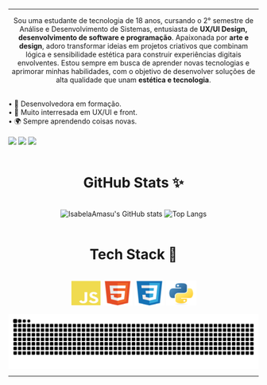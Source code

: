 
---
<p align="center">Sou uma estudante de tecnologia de 18 anos, cursando o 2° semestre de Análise e Desenvolvimento de Sistemas, entusiasta de <strong>UX/UI Design, desenvolvimento de software e programação</strong>.
Apaixonada por <strong>arte e design</strong>, adoro transformar ideias em projetos criativos que combinam lógica e sensibilidade estética para construir experiências digitais envolventes.
Estou sempre em busca de aprender novas tecnologias e aprimorar minhas habilidades, com o objetivo de desenvolver soluções de alta qualidade que unam <strong>estética e tecnologia</strong>.
</p><br>

<div>
   • 🧠 Desenvolvedora em formação. <br>
   • 💭 Muito interresada em UX/UI e front.<br>
   • 🌍 Sempre aprendendo coisas novas.
</div><br>

<div> 
  <a href="https://www.instagram.com/boo_amasu/" target="_blank"><img src="https://img.shields.io/badge/-Instagram-%23E4405F?style=for-the-badge&logo=instagram&logoColor=white" target="_blank"></a>
  <a href = "mailto:isabelaamasu@gmail.com"><img loading="lazy" src="https://img.shields.io/badge/Gmail-D14836?style=for-the-badge&logo=gmail&logoColor=white" target="_blank"></a>
  <a href="https://www.linkedin.com/in/isabelaamasu" target="_blank"><img src="https://img.shields.io/badge/-LinkedIn-%230077B5?style=for-the-badge&logo=linkedin&logoColor=white" target="_blank"></a> 
</div><br>

<h1 align="center">GitHub Stats ✨</h1>
<br>
<div align="center">
  <img src="https://github-readme-stats.vercel.app/api?username=IsabelaAmasu&show_icons=true&theme=radical&border_radius=17" alt="IsabelaAmasu's GitHub stats"/>
  <img src="https://github-readme-stats.vercel.app/api/top-langs/?username=IsabelaAmasu&layout=compact&theme=radical&border_radius=17" alt="Top Langs"/>
</div><br>

<h1 align="center">Tech Stack 🚀</h1>
<br>
<div style="display: inline_block" align="center">
  <img align="center" alt="Isabela-Js" height="50" width="60" src="https://raw.githubusercontent.com/devicons/devicon/master/icons/javascript/javascript-plain.svg">
  <img align="center" alt="Isabela-HTML" height="50" width="60" src="https://raw.githubusercontent.com/devicons/devicon/master/icons/html5/html5-original.svg">
  <img align="center" alt="Isabela-CSS" height="50" width="60" src="https://raw.githubusercontent.com/devicons/devicon/master/icons/css3/css3-original.svg">
  <img align="center" alt="Isabela-Python" height="50" width="60" src="https://raw.githubusercontent.com/devicons/devicon/master/icons/python/python-original.svg">
</div><br>

<picture align="center">
  <source media="(prefers-color-scheme: dark)" srcset="https://raw.githubusercontent.com/IsabelaAmasu/IsabelaAmasu/output/github-contribution-grid-snake-dark.svg">
  <source media="(prefers-color-scheme: light)" srcset="https://raw.githubusercontent.com/IsabelaAmasu/IsabelaAmasu/output/github-contribution-grid-snake-dark.svg">
  <img align="center" alt="github contribution grid snake animation" src="https://raw.githubusercontent.com/IsabelaAmasu/IsabelaAmasu/output/github-contribution-grid-snake.svg">
</picture>

---
